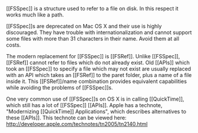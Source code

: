 [[FSSpec]] is a structure used to refer to a file on disk. In this respect it works much like a path.

[[FSSpec]]<nowiki/>s are deprecated on Mac OS X and their use is highly discouraged. They have trouble with internationalization and cannot support some files with more than 31 characters in their name. Avoid them at all costs.

The modern replacement for [[FSSpec]] is [[FSRef]]. Unlike [[FSSpec]], [[FSRef]] cannot refer to files which do not already exist. Old [[APIs]] which took an [[FSSpec]] to specify a file which may not exist are usually replaced with an API which takes an [[FSRef]] to the paret folder, plus a name of a file inside it. This [[FSRef]]/name combination provides equivalent capabilities while avoiding the problems of [[FSSpec]]<nowiki/>s.

One very common use of [[FSSpec]]<nowiki/>s on OS X is in calling [[QuickTime]], which still has a lot of [[FSSpec]] [[APIs]]. Apple has a technote, "Modernizing [[QuickTime]] Applications", which describes alternatives to these [[APIs]]. This technote can be viewed here: http://developer.apple.com/technotes/tn2005/tn2140.html